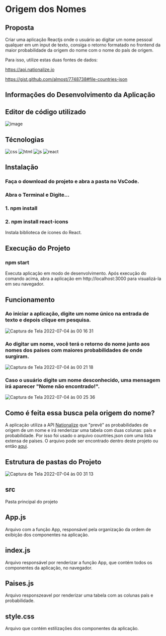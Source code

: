 # Origem dos Nomes
## Proposta
Criar uma aplicação Reactjs onde o usuário ao digitar um nome pessoal qualquer em um input de texto, consiga o retorno formatado no frontend da maior probabilidade da origem do nome com o nome do país de origem.

Para isso, utilize estas duas fontes de dados:

https://api.nationalize.io

https://gist.github.com/almost/7748738#file-countries-json

## Informações do Desenvolvimento da Aplicação

## Editor de código utilizado
![image](https://user-images.githubusercontent.com/83181304/177071161-9de96e18-0a8e-4a7e-88a3-d4114836bc6a.png)

## Técnologias

![css](https://user-images.githubusercontent.com/83181304/177073431-9f952513-26f9-42d8-805f-a855bf7b053f.png)
![html](https://user-images.githubusercontent.com/83181304/177073441-48d11c30-9701-488f-958e-f95075e39923.png)
![js](https://user-images.githubusercontent.com/83181304/177073445-e130400a-bc5a-4423-b153-b139b8679434.png)
![react](https://user-images.githubusercontent.com/83181304/177073448-b50fa746-de2a-4f26-9a4f-4ca795563b65.png)

## Instalação
### Faça o download do projeto e abra a pasta no VsCode.
### Abra o Terminal e Digite...
### 1. npm install
### 2. npm install react-icons
Instala biblioteca de ícones do React.

## Execução do Projeto
### npm start
Executa aplicação em modo de desenvolvimento.
Após execução do comando acima, abra a aplicação em http://localhost:3000 para visualizá-la em seu navegador. 

## Funcionamento
### Ao iniciar a aplicação, digite um nome único na entrada de texto e depois clique em pesquisa.
![Captura de Tela 2022-07-04 às 00 16 31](https://user-images.githubusercontent.com/83181304/177075816-16daef3f-5984-4db0-8285-fd07a14ce054.png)

### Ao digitar um nome, você terá o retorno do nome junto aos nomes dos países com maiores probabilidades de onde surgiram.
![Captura de Tela 2022-07-04 às 00 21 18](https://user-images.githubusercontent.com/83181304/177076249-e8728423-de7a-4341-af05-c858bd25fac8.png)

### Caso o usuário digite um nome desconhecido, uma mensagem irá aparecer "Nome não encontrado!".
![Captura de Tela 2022-07-04 às 00 25 36](https://user-images.githubusercontent.com/83181304/177076600-b237f764-f713-4f85-a63f-a3b0fb4c4184.png)

## Como é feita essa busca pela origem do nome?
A aplicação utiliza a API [Nationalize](https://nationalize.io/ "Clique para saber mais") que "prevê" as probabilidades de origem de um nome e irá renderizar uma tabela com duas colunas: país e probabilidade. Por isso foi usado o arquivo countries.json com uma lista extensa de países. O arquivo pode ser encontrado dentro deste projeto ou então [aqui](https://gist.github.com/almost/7748738#file-countries-json). 

## Estrutura de pastas do Projeto
![Captura de Tela 2022-07-04 às 00 31 13](https://user-images.githubusercontent.com/83181304/177077102-8bb7baf8-bd13-4895-8bfc-6ce8f0833c43.png)

## src
Pasta principal do projeto

## App.js
Arquivo com a função App, responsável pela organização da ordem de exibição dos componentes na aplicação.
## index.js
Arquivo responsável por renderizar a função App, que contém todos os componentes da aplicação, no navegador.
## Paises.js
Arquivo responszeavel por renderizar uma tabela com as colunas país e probabilidade.
## style.css
Arquivo que contém estilizações dos componentes da aplicação.
